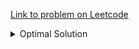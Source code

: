 <!-- [Link to Striver's SDE Sheet]() -->

[Link to problem on Leetcode](https://leetcode.com/problems/power-of-four/)



<!-- <details><summary>Sub-Optimal Solution</summary>

Sub-Optimal Solution: TC = , SC =  

*


Runtime: , faster than <br>
Memory Usage: , less than <br>

<details><summary>Clean Code</summary>

![]()

</details>

</details> -->



<details><summary>Optimal Solution</summary>

Optimal Solution: TC = `O(log4(n))`, SC = `O(1)` 

- Find the log4 value of n.
- This can be done using formula to find log a to base b = loga/logb.
- Hence log4(n) = log2(n) / log2(4)
- Now, we have to check if the log4(n) value is integer or not.

Runtime: `0 ms`, faster than `100.00%`<br>
Memory Usage: `6.2 MB`, less than `6.02%`<br>


<details><summary>Clean Code</summary>

![](https://github.com/archishmanghos/code-images/blob/master/Leetcode/342.png)

</details>

</details>